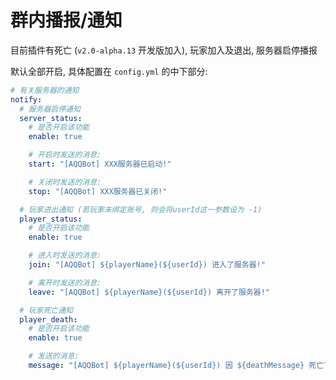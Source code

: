# 群内播报/通知

目前插件有死亡 (`v2.0-alpha.13` 开发版加入), 玩家加入及退出, 服务器启停播报

默认全部开启, 具体配置在 `config.yml` 的中下部分:

```yaml
# 有关服务器的通知
notify:
  # 服务器启停通知
  server_status:
    # 是否开启该功能
    enable: true

    # 开启时发送的消息:
    start: "[AQQBot] XXX服务器已启动!"

    # 关闭时发送的消息:
    stop: "[AQQBot] XXX服务器已关闭!"

  # 玩家进出通知 (若玩家未绑定账号, 则会将userId这一参数设为 -1)
  player_status:
    # 是否开启该功能
    enable: true

    # 进入时发送的消息:
    join: "[AQQBot] ${playerName}(${userId}) 进入了服务器!"

    # 离开时发送的消息:
    leave: "[AQQBot] ${playerName}(${userId}) 离开了服务器!"

  # 玩家死亡通知
  player_death:
    # 是否开启该功能
    enable: true

    # 发送的消息:
    message: "[AQQBot] ${playerName}(${userId}) 因 ${deathMessage} 死亡了!"
```